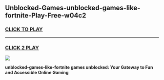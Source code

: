 
## Unblocked-Games-unblocked-games-like-fortnite-Play-Free-w04c2
<h3>
<a href="https://premium76.site?title=unblocked-games-like-fortnite&ref=18A1">CLICK TO PLAY</a></h3>
<hr>

<h3>
<a href="https://premium76.site?title=unblocked-games-like-fortnite&ref=18A1">CLICK 2 PLAY</a>
  
</h3>

<a href="https://premium76.site?title=unblocked-games-like-fortnite&ref=18A1"><img src="https://clearcache.store/games.png"></a>


**unblocked-games-like-fortnite games unblocked: Your Gateway to Fun and Accessible Online Gaming**
